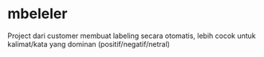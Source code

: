 # mbeleler
Project dari customer membuat labeling secara otomatis, lebih cocok untuk kalimat/kata yang dominan (positif/negatif/netral)

